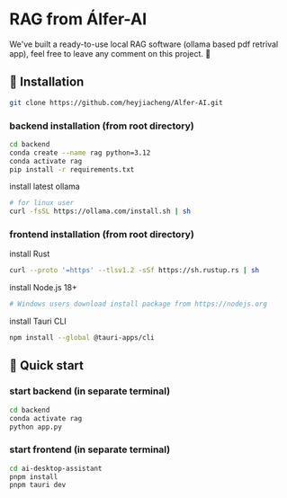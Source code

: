 # RAG from Álfer-AI
We've built a ready-to-use local RAG software (ollama based pdf retrival app), feel free to leave any comment on this project. 🫶
## 🔧 Installation
```bash
git clone https://github.com/heyjiacheng/Alfer-AI.git
```
### backend installation (from root directory)
```bash
cd backend
conda create --name rag python=3.12
conda activate rag
pip install -r requirements.txt
```
install latest ollama
```bash
# for linux user
curl -fsSL https://ollama.com/install.sh | sh
```
### frontend installation (from root directory)

install Rust
```bash
curl --proto '=https' --tlsv1.2 -sSf https://sh.rustup.rs | sh
```
install Node.js 18+
```bash
# Windows users download install package from https://nodejs.org
```
install Tauri CLI
```bash
npm install --global @tauri-apps/cli
```

## 🌟 Quick start
### start backend (in separate terminal)
```bash
cd backend
conda activate rag
python app.py
```
### start frontend (in separate terminal)
```bash
cd ai-desktop-assistant
pnpm install
pnpm tauri dev
```